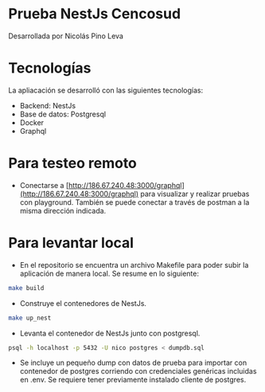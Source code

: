 # Prueba NestJs Cencosud

Desarrollada por Nicolás Pino Leva

# Tecnologías

La apliacación se desarrolló con las siguientes tecnologías:
- Backend: NestJs
- Base de datos: Postgresql
- Docker
- Graphql

# Para testeo remoto
  - Conectarse a [http://186.67.240.48:3000/graphql](http://186.67.240.48:3000/graphql) para visualizar y realizar pruebas con playground. También se puede conectar a través de postman a la misma dirección indicada.


# Para levantar local
- En el repositorio se encuentra un archivo Makefile para poder subir la aplicación de manera local. Se resume en lo siguiente:
```bash
make build
```
- Construye el contenedores de NestJs.

```bash
make up_nest
```
- Levanta el contenedor de NestJs junto con postgresql.

```bash
psql -h localhost -p 5432 -U nico postgres < dumpdb.sql
```

- Se incluye un pequeño dump con datos de prueba para importar con contenedor de postgres corriendo con credenciales genéricas incluidas en .env. Se requiere tener previamente instalado cliente de postgres.
